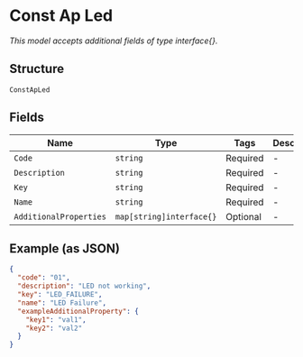 
# Const Ap Led

*This model accepts additional fields of type interface{}.*

## Structure

`ConstApLed`

## Fields

| Name | Type | Tags | Description |
|  --- | --- | --- | --- |
| `Code` | `string` | Required | - |
| `Description` | `string` | Required | - |
| `Key` | `string` | Required | - |
| `Name` | `string` | Required | - |
| `AdditionalProperties` | `map[string]interface{}` | Optional | - |

## Example (as JSON)

```json
{
  "code": "01",
  "description": "LED not working",
  "key": "LED_FAILURE",
  "name": "LED Failure",
  "exampleAdditionalProperty": {
    "key1": "val1",
    "key2": "val2"
  }
}
```

